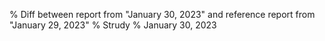 % Diff between report from "January 30, 2023" and reference report from "January 29, 2023"
% Strudy
% January 30, 2023


